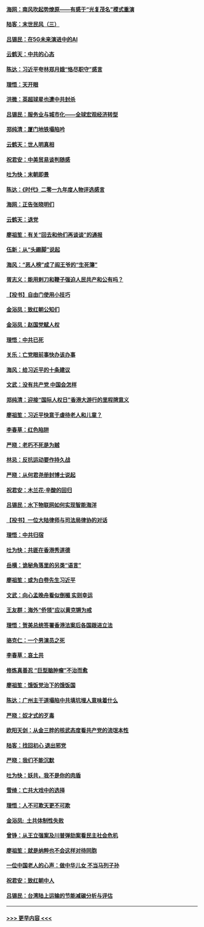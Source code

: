 #### [海网：南风吹起势燎原——有感于“光复茂名”模式重演](../pages/nsc993/n11732308.md?t=12200001) 
#### [陆客：末世民风（三）](../pages/nsc993/n11732211.md?t=12200001) 
#### [吕锡民：在5G未来演进中的AI](../pages/nsc993/n11730010.md?t=12200001) 
#### [云鹤天：中共的心态](../pages/nsc993/n11729906.md?t=12200001) 
#### [陈达：习近平夸林郑月娥“恪尽职守”感言](../pages/nsc993/n11729881.md?t=12200001) 
#### [理悟：天开眼](../pages/nsc993/n11729699.md?t=12200001) 
#### [洪微：英超球星也遭中共封杀](../pages/nsc993/n11727243.md?t=12200001) 
#### [吕锡民：服务业与城市化——全球宏观经济转型](../pages/nsc993/n11725845.md?t=12200001) 
#### [郑纯清：厦门地铁塌陷吟](../pages/nsc993/n11725813.md?t=12200001) 
#### [云鹤天：世人明真相](../pages/nsc993/n11725621.md?t=12200001) 
#### [祝君安：中美贸易谈判随感](../pages/nsc993/n11725609.md?t=12200001) 
#### [吐为快：末朝即景](../pages/nsc993/n11723365.md?t=12200001) 
#### [陈达：《时代》二零一九年度人物评选感言](../pages/nsc993/n11723337.md?t=12200001) 
#### [海网：正告张晓明们](../pages/nsc993/n11723228.md?t=12200001) 
#### [云鹤天：退党](../pages/nsc993/n11723056.md?t=12200001) 
#### [廖祖笙：有关“回去和他们再谈谈”的通报](../pages/nsc993/n11722442.md?t=12200001) 
#### [伍新：从“头踢脚”说起](../pages/nsc993/n11722429.md?t=12200001) 
#### [海风：“恶人榜”成了阎王爷的“生死簿”](../pages/nsc993/n11722272.md?t=12200001) 
#### [胥志义：能用剌刀和鞭子强迫人民共产和公有吗？](../pages/nsc993/n11720569.md?t=12200001) 
#### [【投书】自由门使用小技巧](../pages/nsc993/n11720180.md?t=12200001) 
#### [金浴凤：致红朝公知们](../pages/nsc993/n11720563.md?t=12200001) 
#### [金浴凤：赵国党赋人权](../pages/nsc993/n11720533.md?t=12200001) 
#### [理悟：中共已死](../pages/nsc993/n11720233.md?t=12200001) 
#### [关乐：亡党眼前事快办该办事](../pages/nsc993/n11719160.md?t=12200001) 
#### [海风：给习近平的十条建议](../pages/nsc993/n11717616.md?t=12200001) 
#### [文武：没有共产党 中国会怎样](../pages/nsc993/n11717584.md?t=12200001) 
#### [郑纯清：迎接“国际人权日”香港大游行的里程牌意义](../pages/nsc993/n11717417.md?t=12200001) 
#### [廖祖笙：习近平快意于虐待老人和儿童？](../pages/nsc993/n11715313.md?t=12200001) 
#### [李春草：红色陷阱](../pages/nsc993/n11715029.md?t=12200001) 
#### [严晓：老朽不死是为贼](../pages/nsc993/n11712910.md?t=12200001) 
#### [林忌：反抗运动要作持久战](../pages/nsc993/n11712623.md?t=12200001) 
#### [严晓：从何君尧册封博士说起](../pages/nsc993/n11712465.md?t=12200001) 
#### [祝君安：木兰花·辛酸的回归](../pages/nsc993/n11712381.md?t=12200001) 
#### [吕锡民：水下物联网如何实现智能海洋](../pages/nsc993/n11711158.md?t=12200001) 
#### [【投书】一位大陆律师与司法局律协的对话](../pages/nsc993/n11709675.md?t=12200001) 
#### [理悟：中共归宿](../pages/nsc993/n11710059.md?t=12200001) 
#### [吐为快：共匪在香港秀道德](../pages/nsc993/n11709979.md?t=12200001) 
#### [岳横：诡秘角落里的另类“语言”](../pages/nsc993/n11709792.md?t=12200001) 
#### [廖祖笙：或为白卷先生习近平](../pages/nsc993/n11708330.md?t=12200001) 
#### [文武：向心孟晚舟看似倒楣 实则幸运](../pages/nsc993/n11708236.md?t=12200001) 
#### [王友群：海外“侨领”应以黄克锵为戒](../pages/nsc993/n11706176.md?t=12200001) 
#### [理悟：贺美总统签署香港法案后各国跟进立法](../pages/nsc993/n11706853.md?t=12200001) 
#### [骆克仁：一个男演员之死](../pages/nsc993/n11706677.md?t=12200001) 
#### [李春草：哀土共](../pages/nsc993/n11706255.md?t=12200001) 
#### [修炼真善忍 “巨型脑肿瘤”不治而愈](../pages/nsc993/n11705340.md?t=12200001) 
#### [廖祖笙：饿饭党治下的饿饭国](../pages/nsc993/n11705085.md?t=12200001) 
#### [陈达：广州主干道塌陷中共填坑埋人意味着什么](../pages/nsc993/n11705046.md?t=12200001) 
#### [严晓：奴才式的歹毒](../pages/nsc993/n11704826.md?t=12200001) 
#### [欧阳天剑：从金三胖的核武态度看共产党的流氓本性](../pages/nsc993/n11702238.md?t=12200001) 
#### [陆客：找回初心 退出邪党](../pages/nsc993/n11702213.md?t=12200001) 
#### [严晓：我们不能沉默](../pages/nsc993/n11702110.md?t=12200001) 
#### [吐为快：妖共，我不是你的肉盾](../pages/nsc993/n11701366.md?t=12200001) 
#### [雪绮：亡共大戏中的选择](../pages/nsc993/n11699922.md?t=12200001) 
#### [理悟：人不可欺天更不可欺](../pages/nsc993/n11699657.md?t=12200001) 
#### [金浴凤:  土共体制性失败](../pages/nsc993/n11699361.md?t=12200001) 
#### [曾铮：从王立强案及川普弹劾案看民主社会危机](../pages/nsc993/n11699318.md?t=12200001) 
#### [廖祖笙：就是纳粹也不会这样对待同胞](../pages/nsc993/n11697658.md?t=12200001) 
#### [一位中国老人的心声：做中华儿女 不当马列子孙](../pages/nsc993/n11697525.md?t=12200001) 
#### [祝君安：致红朝中人](../pages/nsc993/n11697518.md?t=12200001) 
#### [吕锡民：台湾陆上运输的节能减碳分析与评估](../pages/nsc993/n11694983.md?t=12200001) 

----
#### [ >>> 更早内容 <<< ](../indexes/nsc993-earlier.md)

